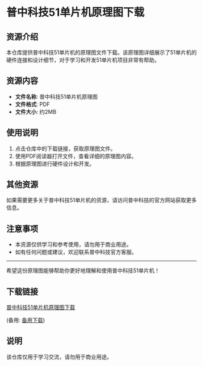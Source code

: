 # 普中科技51单片机原理图下载

## 资源介绍

本仓库提供普中科技51单片机的原理图文件下载。该原理图详细展示了51单片机的硬件连接和设计细节，对于学习和开发51单片机项目非常有帮助。

## 资源内容

- **文件名称**: 普中科技51单片机原理图
- **文件格式**: PDF
- **文件大小**: 约2MB

## 使用说明

1. 点击仓库中的下载链接，获取原理图文件。
2. 使用PDF阅读器打开文件，查看详细的原理图内容。
3. 根据原理图进行硬件设计和开发。

## 其他资源

如果需要更多关于普中科技51单片机的资源，请访问普中科技的官方网站获取更多信息。

## 注意事项

- 本资源仅供学习和参考使用，请勿用于商业用途。
- 如有任何问题或建议，欢迎联系普中科技官方客服。

---

希望这份原理图能够帮助你更好地理解和使用普中科技51单片机！

## 下载链接
[普中科技51单片机原理图下载](https://pan.quark.cn/s/03c0b5b19a6a) 

(备用: [备用下载](https://pan.baidu.com/s/1VlAT4_NZM3bs8aPn-uYubQ?pwd=1234))

## 说明

该仓库仅用于学习交流，请勿用于商业用途。
